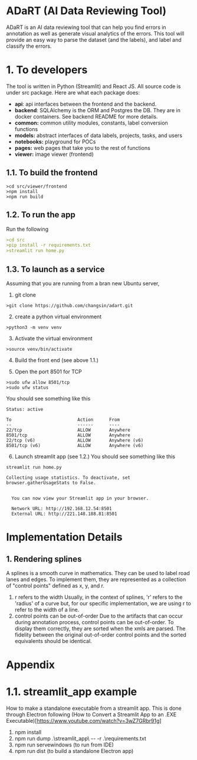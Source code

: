 # ADaRT (AI Data Reviewing Tool)
ADaRT is an AI data reviewing tool that can help you find errors in annotation as well as generate visual analytics of the errors.
This tool will provide an easy way to parse the dataset (and the labels), and label and classify the errors.

# 1. To developers
The tool is written in Python (Streamlit) and React JS.
All source code is under src package.
Here are what each package does:
- **api**: api interfaces between the frontend and the backend.
- **backend**: SQLAlchemy is the ORM and Postgres the DB. They are in docker containers. See backend README for more details.
- **common:** common utility modules, constants, label conversion functions
- **models:** abstract interfaces of data labels, projects, tasks, and users
- **notebooks:** playground for POCs
- **pages:** web pages that take you to the rest of functions
- **viewer:** image viewer (frontend)

## 1.1. To build the frontend

```commandline
>cd src/viewer/frontend
>npm install
>npm run build
```

## 1.2. To run the app
Run the following
```markdown
>cd src
>pip install -r requirements.txt
>streamlit run home.py
```

## 1.3. To launch as a service
Assuming that you are running from a bran new Ubuntu server,

1. git clone
```commandline
>git clone https://github.com/changsin/adart.git
```
2. create a python virtual environment

```commandline
>python3 -m venv venv
```
3. Activate the virtual environment
```commandline
>source venv/bin/activate
```
4. Build the front end (see above 1.1.)

5. Open the port 8501 for TCP

```commandline
>sudo ufw allow 8501/tcp
>sudo ufw status
```
You should see something like this

```commandline
Status: active

To                         Action      From
--                         ------      ----
22/tcp                     ALLOW       Anywhere                  
8501/tcp                   ALLOW       Anywhere                  
22/tcp (v6)                ALLOW       Anywhere (v6)             
8501/tcp (v6)              ALLOW       Anywhere (v6)  
```
6. Launch streamlit app (see 1.2.)
You should see something like this
```commandline
streamlit run home.py 

Collecting usage statistics. To deactivate, set browser.gatherUsageStats to False.


  You can now view your Streamlit app in your browser.

  Network URL: http://192.168.12.54:8501
  External URL: http://221.148.188.81:8501
```

# Implementation Details

## 1. Rendering splines
A splines is a smooth curve in mathematics. They can be used to label road lanes and edges.
To implement them, they are represented as a collection of "control points" defined as x, y, and r.
1. r refers to the width
Usually, in the context of splines, 'r' refers to the 'radius' of a curve but, for our specific implementation,
we are using r to refer to the width of a line.
2. control points can be out-of-order
Due to the artifacts that can occur during annotation process, control points can be out-of-order.
To display them correctly, they are sorted when the xmls are parsed.
The fidelity between the original out-of-order control points and the sorted equivalents should be identical.


# Appendix
# 1.1. streamlit_app example
How to make a standalone executable from a streamlit app.
This is done through Electron following (How to Convert a Streamlit App to an .EXE Executable)[https://www.youtube.com/watch?v=3wZ7GRbr91g]

1. npm install
2. npm run dump .\streamlit_app\ -- -r .\requirements.txt   
3. npm run servewindows (to run from IDE)
4. npm run dist (to build a standalone Electron app)

